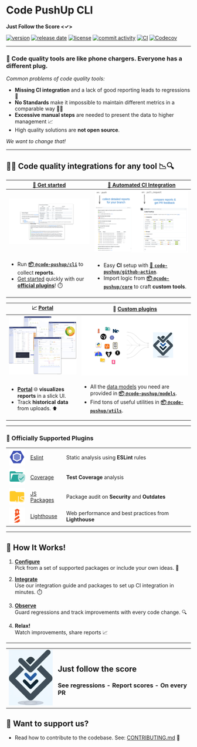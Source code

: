 # Code PushUp CLI

**Just Follow the Score <✓>**

[![version](https://img.shields.io/github/package-json/v/code-pushup/cli)](https://www.npmjs.com/package/%40code-pushup%2Fcli)
[![release date](https://img.shields.io/github/release-date/code-pushup/cli)](https://github.com/code-pushup/cli/releases)
[![license](https://img.shields.io/github/license/code-pushup/cli)](https://opensource.org/licenses/MIT)
[![commit activity](https://img.shields.io/github/commit-activity/m/code-pushup/cli)](https://github.com/code-pushup/cli/pulse/monthly)
[![CI](https://github.com/code-pushup/cli/actions/workflows/ci.yml/badge.svg?branch=main)](https://github.com/code-pushup/cli/actions/workflows/ci.yml?query=branch%3Amain)
[![Codecov](https://codecov.io/gh/code-pushup/cli/branch/main/graph/badge.svg?token=Y7V489JZ4A)](https://codecov.io/gh/code-pushup/cli)

---

### 🔌 Code quality tools are like phone chargers. Everyone has a different plug.

_Common problems of code quality tools:_

- **Missing CI integration** and a lack of good reporting leads to regressions 🧟
- **No Standards** make it impossible to maintain different metrics in a comparable way 🧑‍🦯
- **Excessive manual steps** are needed to present the data to higher management 📈
- High quality solutions are **not open source**.

_We want to change that!_

---

## 🔎🔬 Code quality integrations for any tool 📉🔍

| [🚀 Get started](./packages/cli/README.md#getting-started)️                                                                                                                                                                    | [🤖 Automated CI Integration](https://github.com/code-pushup/github-action)                                                                                                                                             |
| ------------------------------------------------------------------------------------------------------------------------------------------------------------------------------------------------------------------------------ | ----------------------------------------------------------------------------------------------------------------------------------------------------------------------------------------------------------------------- |
| <a href="./packages/cli/README.md#getting-started"><img alt="Getting started cover image" title="Getting started with code-pushup" src="packages/cli/docs/images/getting-started-cover.png" max-height="200" width="auto"></a> | <a href="./packages/cli/README.md#-ci-automation"><img alt="CI Automation cover" title="CI automation guide" src="docs/images/gh-action.png" max-height="200" width="auto"></a>                                         |
| <ul><li>Run **[📦 `@code-pushup/cli`](./packages/cli#readme)** to collect **reports**.</li><li>[Get started](./packages/cli/README.md#getting-started) quickly with our [**official plugins**](#-officially-supported-plugins)! ⏱️</li></ul> | <ul><li>Easy **CI** setup with **[🤖 `code-pushup/github-action`](https://github.com/marketplace/actions/code-pushup)**.</li><li>Import logic from **[📦 `@code-pushup/core`](./packages/core#readme)** to craft **custom tools**.</li></ul> |

| 📈 [Portal](https://code-pushup.dev#portal)️                                                                                                                                                                                      | 🔌 [Custom plugins](./packages/cli/docs/custom-plugins.md)                                                                                                                                                           |
| --------------------------------------------------------------------------------------------------------------------------------------------------------------------------------------------------------------------------------- | -------------------------------------------------------------------------------------------------------------------------------------------------------------------------------------------------------------------- |
| <a href="#portal-integration"><img alt="Portal integration cover image" title="Inetegrate code-pushup portal" src="packages/cli/docs/images/portal-cover.png" max-height="200" width="auto"></a>                                  | <a href="#custom-plugins"><img alt="Custom plugins" title="Create custom code-pushup plugins" src="docs/images/code-pushup-custom-plugins.png" max-height="200" width="auto"></a>                                    |
| <ul><li>**[Portal](https://code-pushup.dev#portal)** 🌐 **visualizes reports** in a slick UI.</li><li>Track **historical data** from uploads. ⬆️</li></ul>                                       | <ul><li>All the [data models](./packages/models/docs/models-reference.md) you need are provided in **[📦 `@code-pushup/models`](./packages/models/README.md)**.</li><li>Find tons of useful utilities in **[📦 `@code-pushup/utils`](./packages/utils/README.md)**.</li></ul> |

---

### 🔌 Officially Supported Plugins

|                                                                |                                                     |                                                        |
| -------------------------------------------------------------- | --------------------------------------------------- | ------------------------------------------------------ |
| <img width="50" src="docs/images/plugin-eslint.icon.png">      | [Eslint](./packages/plugin-eslint#readme)           | Static analysis using **ESLint** rules                 |
| <img width="50" src="docs/images/plugin-coverage.icon.png">    | [Coverage](./packages/plugin-coverage#readme)       | **Test Coverage** analysis                             |
| <img width="50" src="docs/images/plugin-js-packages.icon.png"> | [JS Packages](./packages/plugin-js-packages#readme) | Package audit on **Security** and **Outdates**         |
| <img width="50" src="docs/images/plugin-lighthouse.icon.png">  | [Lighthouse](./packages/plugin-lighthouse#readme)   | Web performance and best practices from **Lighthouse** |

---

## 📝 How It Works!

1. **[Configure](./packages/cli/README.md#getting-started)**  
   Pick from a set of supported packages or include your own ideas. 🧩

2. **[Integrate](https://github.com/marketplace/actions/code-pushup)**  
   Use our integration guide and packages to set up CI integration in minutes. ⏱️

3. **[Observe](https://code-pushup.dev#portal)**  
   Guard regressions and track improvements with every code change. 🔍

4. **Relax!**  
   Watch improvements, share reports 📈

---

<table>
<tr>
<td>
<img alt="Code-Pushup Logo" src="./packages/cli/docs/images/code-pushup-logo.png" width="130px"> 
</td>
<td>
<h2>Just follow the score</h2>
<h3>See regressions - Report scores - On every PR</h3>
<!-- link when web landing is ready <a href="./packages/cli/README.md#getting-started">Try our paid features</a> -->
</td>
</tr>
</table>

## 💖 Want to support us?

- Read how to contribute to the codebase. See: [CONTRIBUTING.md](./CONTRIBUTING.md) 🤝
<!-- link when sponsorships are ready [Sponsor](./CONTRIBUTING.md) -->
